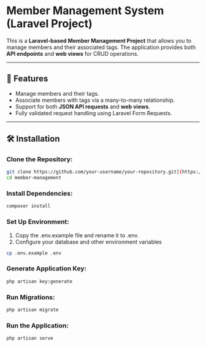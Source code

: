 # Member Management System (Laravel Project)

This is a **Laravel-based Member Management Project** that allows you to manage members and their associated tags. The application provides both **API endpoints** and **web views** for CRUD operations.

---

## 🚀 Features
- Manage members and their tags.
- Associate members with tags via a many-to-many relationship.
- Support for both **JSON API requests** and **web views**.
- Fully validated request handling using Laravel Form Requests.

---

## 🛠️ Installation

### **Clone the Repository:**
```bash
git clone https://github.com/your-username/your-repository.git](https://github.com/OlsakRene/members-management.git
cd member-management
```
### **Install Dependencies:**
```bash
composer install
```
### **Set Up Environment:**
1. Copy the .env.example file and rename it to .env.
2. Configure your database and other environment variables
```bash
cp .env.example .env
```
### **Generate Application Key:**
```bash
php artisan key:generate
```
### **Run Migrations:**
```bash
php artisan migrate
```
### **Run the Application:**
```bash
php artisan serve
```
